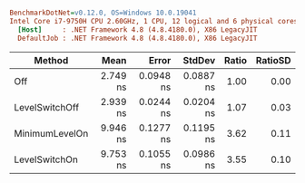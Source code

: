``` ini

BenchmarkDotNet=v0.12.0, OS=Windows 10.0.19041
Intel Core i7-9750H CPU 2.60GHz, 1 CPU, 12 logical and 6 physical cores
  [Host]     : .NET Framework 4.8 (4.8.4180.0), X86 LegacyJIT
  DefaultJob : .NET Framework 4.8 (4.8.4180.0), X86 LegacyJIT


```
|         Method |     Mean |     Error |    StdDev | Ratio | RatioSD |
|--------------- |---------:|----------:|----------:|------:|--------:|
|            Off | 2.749 ns | 0.0948 ns | 0.0887 ns |  1.00 |    0.00 |
| LevelSwitchOff | 2.939 ns | 0.0244 ns | 0.0204 ns |  1.07 |    0.03 |
| MinimumLevelOn | 9.946 ns | 0.1277 ns | 0.1195 ns |  3.62 |    0.11 |
|  LevelSwitchOn | 9.753 ns | 0.1055 ns | 0.0986 ns |  3.55 |    0.10 |
